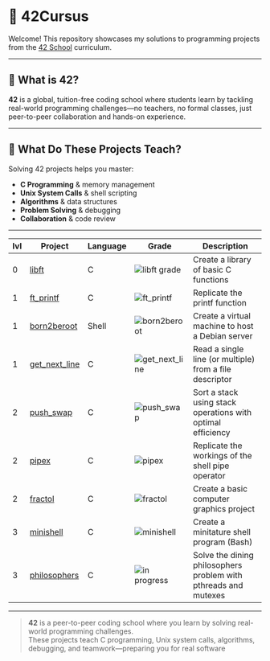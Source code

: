 # 🌟 42Cursus

Welcome! This repository showcases my solutions to programming projects from the [42 School](https://www.42network.org/) curriculum.

---

## 🏫 What is 42?

**42** is a global, tuition-free coding school where students learn by tackling real-world programming challenges—no teachers, no formal classes, just peer-to-peer collaboration and hands-on experience.

---

## 🚀 What Do These Projects Teach?

Solving 42 projects helps you master:

- **C Programming** & memory management  
- **Unix System Calls** & shell scripting  
- **Algorithms** & data structures  
- **Problem Solving** & debugging  
- **Collaboration** & code review

---

| lvl | Project                                                          	| Language                                                                                                                  | Grade                                                                                              | Description                                                                     |
| --- | ---------------------------------------------------------------- 	| ------------------------------------------------------------------------------------------------------------------------- | -------------------------------------------------------------------------------------------------- | ------------------------------------------------------------------------------- |
| 0   | [libft](https://github.com/halifecik/42Cursus/Milestones/Milestone-0/libft)     | C 																														| ![libft grade](https://img.shields.io/badge/100-success?style=flat-square&logo=42)            	 | Create a library of basic C functions                                          |
| 1   | [ft_printf](https://github.com/halifecik/42Cursus/Milestones/Milestone-1/ft_printf)     | C 																														| ![ft_printf](https://img.shields.io/badge/101-success?style=flat-square&logo=42)            	 | Replicate the printf function                                          |
| 1   | [born2beroot](https://github.com/halifecik/42Cursus/Milestones/Milestone-1/born2beroot)     | Shell 																														| ![born2beroot](https://img.shields.io/badge/110-success?style=flat-square&logo=42)            	 | Create a virtual machine to host a Debian server    |
| 1   | [get_next_line](https://github.com/halifecik/42Cursus/Milestones/Milestone-1/get_next_line)     | C 																														| ![get_next_line](https://img.shields.io/badge/125-success?style=flat-square&logo=42)            	 | Read a single line (or multiple) from a file descriptor  |
| 2   | [push_swap](https://github.com/halifecik/42Cursus/Milestones/Milestone-2/push_swap)     | C 																														| ![push_swap](https://img.shields.io/badge/100-success?style=flat-square&logo=42)            	 | Sort a stack using stack operations with optimal efficiency |
| 2   | [pipex](https://github.com/halifecik/42Cursus/Milestones/Milestone-2/pipex)     | C 																														| ![pipex](https://img.shields.io/badge/100-success?style=flat-square&logo=42)            	 | Replicate the workings of the shell pipe operator |
| 2   | [fractol](https://github.com/halifecik/42Cursus/Milestones/Milestone-2/fractol)     | C 																														| ![fractol](https://img.shields.io/badge/100-success?style=flat-square&logo=42)            	 | Create a basic computer graphics project |
| 3   | [minishell](https://github.com/halifecik/42Cursus/Milestones/Milestone-3/minishell)     | C 																														| ![minishell](https://img.shields.io/badge/125-success?style=flat-square&logo=42)            	 | Create a minitature shell program (Bash) |
| 3   | [philosophers](https://github.com/halifecik/42Cursus/Milestones/Milestone-3/philosophers)     | C 																														| ![in progress](https://img.shields.io/badge/-???-lightgrey?style=flat-square&logo=42)           	 |  Solve the dining philosophers  problem with pthreads and mutexes |
---

> **42** is a peer-to-peer coding school where you learn by solving real-world programming challenges.  
> These projects teach C programming, Unix system calls, algorithms, debugging, and teamwork—preparing you for real software


##
